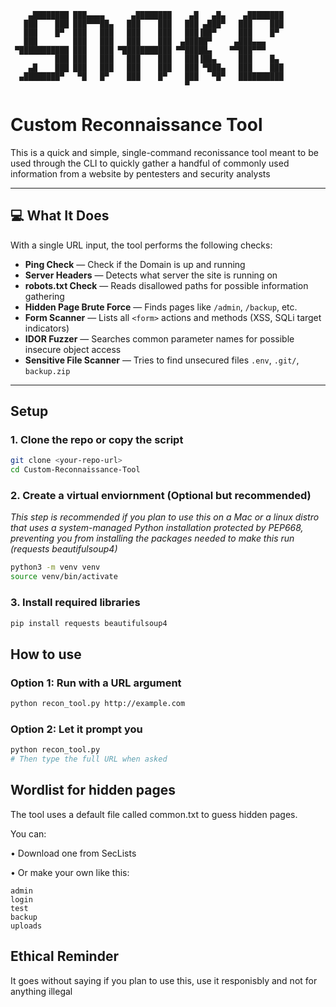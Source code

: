
```
    ▄████████ ███▄▄▄▄      ▄████████    ▄█   ▄█▄    ▄████████ 
   ███    ███ ███▀▀▀██▄   ███    ███   ███ ▄███▀   ███    ███ 
   ███    █▀  ███   ███   ███    ███   ███▐██▀     ███    █▀  
   ███        ███   ███   ███    ███  ▄█████▀     ▄███▄▄▄     
 ▀███████████ ███   ███ ▀███████████ ▀▀█████▄    ▀▀███▀▀▀     
          ███ ███   ███   ███    ███   ███▐██▄     ███    █▄  
    ▄█    ███ ███   ███   ███    ███   ███ ▀███▄   ███    ███ 
  ▄████████▀   ▀█   █▀    ███    █▀    ███   ▀█▀   ██████████ 
                                       ▀    
```                  


# Custom Reconnaissance Tool

This is a quick and simple, single-command reconissance tool meant to be used through the CLI to quickly gather a handful of commonly used information from a website by pentesters and security analysts

---

## 💻 What It Does

With a single URL input, the tool performs the following checks:

- **Ping Check** — Check if the Domain is up and running
- **Server Headers** — Detects what server the site is running on
- **robots.txt Check** — Reads disallowed paths for possible information gathering
- **Hidden Page Brute Force** — Finds pages like `/admin`, `/backup`, etc.
- **Form Scanner** — Lists all `<form>` actions and methods (XSS, SQLi target indicators)
- **IDOR Fuzzer** — Searches common parameter names for possible insecure object access
- **Sensitive File Scanner** — Tries to find unsecured files `.env`, `.git/`, `backup.zip`

---

## Setup

### 1. Clone the repo or copy the script
```bash
git clone <your-repo-url>
cd Custom-Reconnaissance-Tool
```
### 2. Create a virtual enviornment (Optional but recommended)
*This step is recommended if you plan to use this on a Mac or a linux distro that uses a system-managed Python installation protected by PEP668, preventing you from installing the packages needed to make this run (requests beautifulsoup4)*

```bash
python3 -m venv venv
source venv/bin/activate
```

### 3. Install required libraries
```bash
pip install requests beautifulsoup4
```

## How to use

### Option 1: Run  with a URL argument
```bash
python recon_tool.py http://example.com
```
### Option 2: Let it prompt you
```bash
python recon_tool.py
# Then type the full URL when asked
```
## Wordlist for hidden pages

The tool uses a default file called common.txt to guess hidden pages.

You can:

•	Download one from SecLists

•	Or make your own like this:
```
admin
login
test
backup
uploads
```

## Ethical Reminder
It goes without saying if you plan to use this, use it responisbly and not for anything illegal
